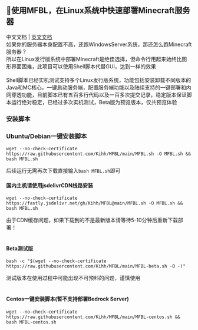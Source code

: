 ## 👏使用MFBL，在Linux系统中快速部署Minecraft服务器
中文文档 | [英文文档](https://github.com/Kihh/MFBL/blob/main/README-en-us.md)</br>
如果你的服务器本身配置不高，还跑WindowsServer系统，那还怎么跑Minecraft服务器？</br>
所以在Linux发行版系统中部署Minecraft是绝佳选择，但命令行用起来始终比图形界面困难，此项目可以使用Shell脚本代替GUI，达到一样的效果</br>
</br>
Shell脚本已经实机测试支持多个Linux发行版系统，功能包括安装卸载不同版本的Java和MC核心，一键启动服务端，配置服务端功能以及陆续支持的一键部署和内网穿透功能，目前脚本已有五百多行代码以及一百多次提交记录，稳定版本保证脚本运行绝对稳定，已经过多次实机测试，Beta版为预览版本，仅共预览体验</br>
### 安装脚本
### Ubuntu/Debian一键安装脚本</br>
```shell
wget --no-check-certificate https://raw.githubusercontent.com/Kihh/MFBL/main/MFBL.sh -O MFBL.sh && bash MFBL.sh
```
后续运行无需再次下载直接输入```bash MFBL.sh```即可

#### 国内主机请使用jsdelivrCDN线路安装 </br>

```shell
wget --no-check-certificate https://fastly.jsdelivr.net/gh/Kihh/MFBL@main/MFBL.sh -O MFBL.sh && bash MFBL.sh
```
由于CDN缓存问题，如果下载到的不是最新版本请等待5-10分钟后重新下载部署！
</br>
</br>

#### Beta测试版

```shell
bash -c "$(wget --no-check-certificate https://raw.githubusercontent.com/Kihh/MFBL/main/MFBL-beta.sh -O -)"
```
测试版本在使用过程中可能出现不可预料的问题，谨慎使用
</br>
</br>

#### Centos一键安装脚本(暂不支持部署Bedrock Server) </br>

```shell
wget --no-check-certificate https://raw.githubusercontent.com/Kihh/MFBL/main/MFBL-centos.sh && bash MFBL-centos.sh
```
</br>

